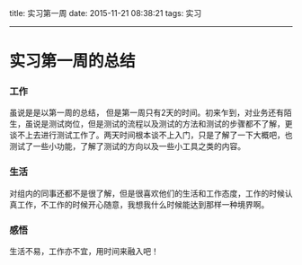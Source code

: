 title: 实习第一周
date: 2015-11-21 08:38:21
tags: 实习 

---

# 实习第一周的总结

### 工作

虽说是是以第一周的总结， 但是第一周只有2天的时间。初来乍到，对业务还有陌生，虽说是测试岗位，但是测试的流程以及测试的方法和测试的步骤都不了解，更谈不上去进行测试工作了。两天时间根本谈不上入门，只是了解了一下大概吧，也测试了一些小功能，了解了测试的方向以及一些小工具之类的内容。
### 生活
对组内的同事还都不是很了解，但是很喜欢他们的生活和工作态度，工作的时候认真工作，不工作的时候开心随意，我想我什么时候能达到那样一种境界啊。
### 感悟
生活不易，工作亦不宜，用时间来融入吧！

